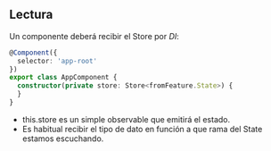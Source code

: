 ## Lectura

Un componente deberá recibir el Store por _DI_:

```typescript
@Component({
  selector: 'app-root'
})
export class AppComponent {
  constructor(private store: Store<fromFeature.State>) {
  }
}
```
- this.store es un simple observable que emitirá el estado.
- Es habitual recibir el tipo de dato en función a que rama del State estamos escuchando.